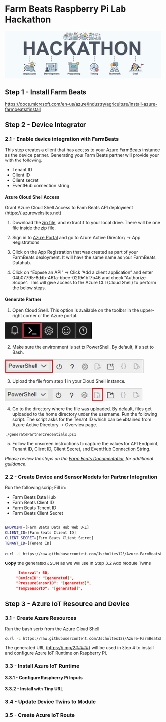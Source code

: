 # Farm Beats Raspberry Pi Lab Hackathon

![hackathon design](/images/hackathon.jpg)

## Step 1 -  Install Farm Beats

https://docs.microsoft.com/en-us/azure/industry/agriculture/install-azure-farmbeats#install

## Step 2 - Device Integrator

### 2.1 - Enable device integration with FarmBeats

This step creates a client that has access to your Azure FarmBeats instance as the device partner. Generating your Farm Beats partner will provide your with the following:

- Tenant ID
- Client ID
- Client secret
- EventHub connection string

#### Azure Cloud Shell Access

Grant Azure Cloud Shell Access to Farm Beats API deployment (https://<datahub>.azurewebsites.net)

1. Download the [zip file](https://aka.ms/farmbeatspartnerscriptv2), and extract it to your local drive. There will be one file inside the zip file.

2. Sign in to [Azure Portal](https://portal.azure.com/) and go to Azure Active Directory -> App Registrations

3. Click on the App Registration that was created as part of your FarmBeats deployment. It will have the same name as your FarmBeats Datahub.

4. Click on “Expose an API” -> Click “Add a client application” and enter 04b07795-8ddb-461a-bbee-02f9e1bf7b46 and check "Authorize Scope". This will give access to the Azure CLI (Cloud Shell) to perform the below steps.

#### Generate Partner


1. Open Cloud Shell. This option is available on the toolbar in the upper-right corner of the Azure portal.

![cloud shell bar](/images/navigation-bar-1.png)

2. Make sure the environment is set to PowerShell. By default, it's set to Bash.

![cloud shell bar](/images/power-shell-new-1.png)

3. Upload the file from step 1 in your Cloud Shell instance.

![cloud shell bar](/images/power-shell-two-1.png)

4. Go to the directory where the file was uploaded. By default, files get uploaded to the home directory under the username.
Run the following script. The script asks for the Tenant ID which can be obtained from Azure Active Directory -> Overview page.

```bash
./generatePartnerCredentials.ps1
```

5. Follow the onscreen instructions to capture the values for API Endpoint, Tenant ID, Client ID, Client Secret, and EventHub Connection String.


_Please review the steps on the [Farm Beats Documentation](https://docs.microsoft.com/en-us/azure/industry/agriculture/get-sensor-data-from-sensor-partner#enable-device-integration-with-farmbeats) for additional guiidance._
 

### 2.2 - Create Device and Sensor Models for Partner Integration

Run the following scrip; Fill in:
- Farm Beats Data Hub
- Farm Beats Client ID
- Farm Beats Tenent ID
- Farm Beats Client Secret

```bash

ENDPOINT=[Farm Beats Data Hub Web URL]
CLIENT_ID=[Farm Beats Client ID]
CLIENT_SECRET=[Farm Beats Client Secret]
TENANT_ID=[Tenent ID]

curl -L https://raw.githubusercontent.com/Jscholtes128/Azure-FarmBeatsLabModule/master/Set-Up/registerdevice.sh | bash -s $ENDPOINT $CLIENT_ID $CLIENT_SECRET $TENANT_ID

```

__Copy__ the generated JSON as we will use in Step 3.2 Add Module Twins

```json
      Interval": 60,
     "DeviceID": "[generated]",
     "PressureSensorID": "[generated]",
     "TempSensorID": "[generated]",
```



## Step 3 - Azure IoT Resource and Device

### 3.1 - Create Azure Resources

Run the bash scrip from the Azure Cloud Shell

```bash
curl -L https://raw.githubusercontent.com/Jscholtes128/Azure-FarmBeatsLabModule/master/Set-Up/resource_set_up.sh | bash

```

The generated URL (https://j.mp/2#####) will be used in Step 4 to install and configure Azure IoT Runtime on Raspberry Pi.

### 3.3 - Install Azure IoT Runtime

#### 3.3.1 - Configure Raspberry Pi Inputs

#### 3.3.2 - Install with Tiny URL

### 3.4 - Update Device Twins to Module

### 3.5 - Create Azure IoT Route 


